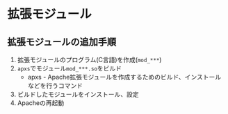 # 拡張モジュール
## 拡張モジュールの追加手順
1. 拡張モジュールのプログラム(C言語)を作成(`mod_***`)
2. `apxs`でモジュール`mod_***.so`をビルド
    - apxs - Apache拡張モジュールを作成するためのビルド、インストールなどを行うコマンド
3. ビルドしたモジュールをインストール、設定
4. Apacheの再起動
